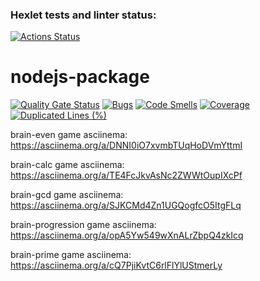 ### Hexlet tests and linter status:
[![Actions Status](https://github.com/Athos627/frontend-project-44/actions/workflows/hexlet-check.yml/badge.svg)](https://github.com/Athos627/frontend-project-44/actions)

# nodejs-package
[![Quality Gate Status](https://sonarcloud.io/api/project_badges/measure?project=Athos627_frontend-project-44&metric=alert_status)](https://sonarcloud.io/summary/new_code?id=Athos627_frontend-project-44)
[![Bugs](https://sonarcloud.io/api/project_badges/measure?project=Athos627_frontend-project-44&metric=bugs)](https://sonarcloud.io/summary/new_code?id=Athos627_frontend-project-44)
[![Code Smells](https://sonarcloud.io/api/project_badges/measure?project=Athos627_frontend-project-44&metric=code_smells)](https://sonarcloud.io/summary/new_code?id=Athos627_frontend-project-44)
[![Coverage](https://sonarcloud.io/api/project_badges/measure?project=Athos627_frontend-project-44&metric=coverage)](https://sonarcloud.io/summary/new_code?id=Athos627_frontend-project-44)
[![Duplicated Lines (%)](https://sonarcloud.io/api/project_badges/measure?project=Athos627_frontend-project-44&metric=duplicated_lines_density)](https://sonarcloud.io/summary/new_code?id=Athos627_frontend-project-44)


brain-even game asciinema: https://asciinema.org/a/DNNI0iO7xvmbTUqHoDVmYttmI

brain-calc game asciinema: https://asciinema.org/a/TE4FcJkvAsNc2ZWWtOupIXcPf

brain-gcd game asciinema: https://asciinema.org/a/SJKCMd4Zn1UGQogfcO5ItgFLq

brain-progression game asciinema: https://asciinema.org/a/opA5Yw549wXnALrZbpQ4zkIcq

brain-prime game asciinema: https://asciinema.org/a/cQ7PjiKvtC6rlFlYlUStmerLy